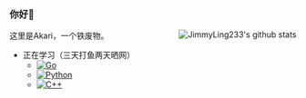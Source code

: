 ### 你好👋
这里是Akari，一个铁废物。
<img align="right" src="https://github-readme-stats.vercel.app/api?username=JimmyLing233&show_icons=true&theme=algolia" alt="JimmyLing233's github stats" />
- 正在学习（三天打鱼两天晒网）
  - [![Go](https://img.shields.io/badge/-Go-00ACD7?style=flat-square&logo=Go&logoColor=fff)](https://golang.org/)
  - [![Python](https://img.shields.io/badge/-Python-FFBB00?style=flat-square&logo=Python&logoColor=fff)](https://www.python.org/)
  - [![C++](https://img.shields.io/badge/-C++-0080FF?style=flat-square&logo=c%2B%2B&logoColor=fff)](https://isocpp.org/)
